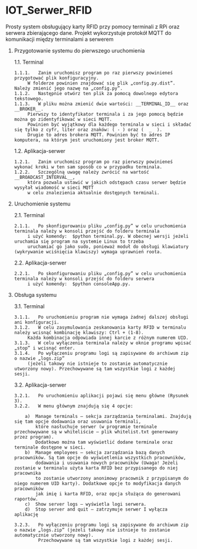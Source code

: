 # IOT_Serwer_RFID
Prosty system obsługujący karty RFID przy pomocy terminali z RPi oraz serwera zbierającego dane. Projekt wykorzystuje protokół MQTT do komunikacji między terminalami a serwerem
1.	Przygotowanie systemu do pierwszego uruchomienia

	1.1.	Terminal

		1.1.1.	 Zanim uruchomisz program po raz pierwszy powinieneś przygotować plik konfiguracyjny. 
			 W folderze powinien znajdować się plik „config.py.dist”. Należy zmienić jego nazwę na „config.py”. 
		1.1.2.	 Następnie otwórz ten plik za pomocą dowolnego edytora tekstowego.
		1.1.3.	 W pliku można zmienić dwie wartości: __TERMINAL_ID__ oraz __BROKER__. 
			 Pierwszy to identyfikator terminala i za jego pomocą będzie można go zidentyfikować w sieci MQTT. 
			 Powinien być wyjątkowy dla każdego terminala w sieci i składać się tylko z cyfr, liter oraz znaków: ( - ) oraz (  _  ). 
			 Drugie to adres brokera MQTT. Powinien być to adres IP komputera, na którym jest uruchomiony jest broker MQTT.

	1.2.	Aplikacja-serwer

		1.2.1.	 Zanim uruchomisz program po raz pierwszy powinieneś wykonać kroki w ten sam sposób co w przypadku terminala. 
		1.2.2.	 Szczególną uwagę należy zwrócić na wartość __BROADCAST_INTERVAL__, 
			 która pozwala ustawić w jakich odstępach czasu serwer będzie wysyłał wiadomość w sieci MQTT 
			 w celu znalezienia aktualnie dostępnych terminali.

2.	Uruchomienie systemu

	2.1.	Terminal

		2.1.1.	 Po skonfigurowaniu pliku „config.py” w celu uruchomienia terminala należy w konsoli przejść do folderu terminala 
			 i użyć komendy:  $python terminal.py. W obecnej wersji jeżeli uruchamia się program na systemie Linux to trzeba 
			 uruchamiać go jako sudo, ponieważ moduł do obsługi klawiatury (wykrywanie wciśnięcia klawiszy) wymaga uprawnień roota.

	2.2.	Aplikacja-serwer

		2.2.1.	 Po skonfigurowaniu pliku „config.py” w celu uruchomienia terminala należy w konsoli przejść do folderu serwera
			 i użyć komendy:  $python consoleApp.py.

3.	Obsługa systemu

	3.1.	Terminal

		3.1.1.	 Po uruchomieniu program nie wymaga żadnej dalszej obsługi ani konfiguracji. 
		3.1.2.	 W celu zasymulowania zeskanowania karty RFID w terminalu należy wcisnąć kombinację klawiszy: Ctrl + (1-8). 
			 Każda kombinacja odpowiada innej karcie z różnym numerem UID.
		3.1.3.	 W celu wyłączenia terminala należy w oknie programu wpisać „stop” i wcisnąć enter.
		3.1.4.	 Po wyłączeniu programu logi są zapisywane do archiwum zip o nazwie „logs.zip” 
			 (jeżeli takowy nie istnieje to zostanie automatycznie utworzony nowy). Przechowywane są tam wszystkie logi z każdej sesji. 

	3.2.	Aplikacja-serwer

		3.2.1.	 Po uruchomieniu aplikacji pojawi się menu główne (Rysunek 3). 
		3.2.2.	 W menu głównym znajdują się 4 opcje:

			a)	Manage terminals – sekcja zarządzania terminalami. Znajdują się tam opcje dodawania oraz usuwania terminali, 
				które nasłuchuje serwer (w programie terminale przechowywane są w whiteliście – plik whitelist.txt generowany przez program). 
				Dodatkowo można tam wyświetlić dodane terminale oraz terminale dostępne w sieci.
			b)	Manage employees – sekcja zarządzania bazą danych pracowników. Są tam opcje do wyświetlenia wszystkich pracowników, 
				dodawania i usuwania nowych pracowników (Uwaga! Jeżeli zostanie w terminalu użyta karta RFID bez przypisanego do niej pracownika 
				to zostanie utworzony anonimowy pracownik z przypisanym do niego numerem UID karty). Dodatkowe opcje to modyfikacja danych pracowników
				jak imię i karta RFID, oraz opcja służąca do generowani raportów.
			c)	Show server logs – wyświetla logi serwera.
			d)	Stop server and quit – zatrzymuje serwer I wyłącza aplikację

		3.2.3.	 Po wyłączeniu programu logi są zapisywane do archiwum zip o nazwie „logs.zip” (jeżeli takowy nie istnieje to zostanie automatycznie utworzony nowy). 
		         Przechowywane są tam wszystkie logi z każdej sesji. 
